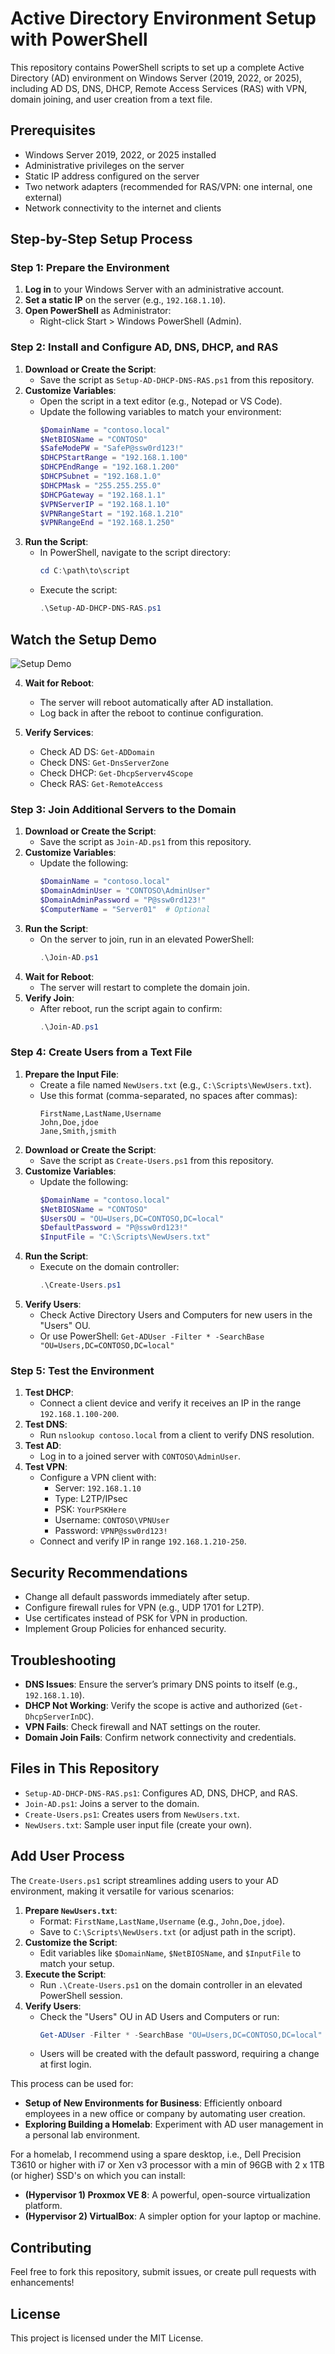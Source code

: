 # Active Directory Environment Setup with PowerShell

This repository contains PowerShell scripts to set up a complete Active Directory (AD) environment on Windows Server (2019, 2022, or 2025), including AD DS, DNS, DHCP, Remote Access Services (RAS) with VPN, domain joining, and user creation from a text file.

## Prerequisites
- Windows Server 2019, 2022, or 2025 installed
- Administrative privileges on the server
- Static IP address configured on the server
- Two network adapters (recommended for RAS/VPN: one internal, one external)
- Network connectivity to the internet and clients

## Step-by-Step Setup Process

### Step 1: Prepare the Environment
1. **Log in** to your Windows Server with an administrative account.
2. **Set a static IP** on the server (e.g., `192.168.1.10`).
3. **Open PowerShell** as Administrator:
   - Right-click Start > Windows PowerShell (Admin).

### Step 2: Install and Configure AD, DNS, DHCP, and RAS
1. **Download or Create the Script**:
   - Save the script as `Setup-AD-DHCP-DNS-RAS.ps1` from this repository.
2. **Customize Variables**:
   - Open the script in a text editor (e.g., Notepad or VS Code).
   - Update the following variables to match your environment:
     ```powershell
     $DomainName = "contoso.local"
     $NetBIOSName = "CONTOSO"
     $SafeModePW = "SafeP@ssw0rd123!"
     $DHCPStartRange = "192.168.1.100"
     $DHCPEndRange = "192.168.1.200"
     $DHCPSubnet = "192.168.1.0"
     $DHCPMask = "255.255.255.0"
     $DHCPGateway = "192.168.1.1"
     $VPNServerIP = "192.168.1.10"
     $VPNRangeStart = "192.168.1.210"
     $VPNRangeEnd = "192.168.1.250"
     ```
3. **Run the Script**:
   - In PowerShell, navigate to the script directory:
     ```powershell
     cd C:\path\to\script
     ```
   - Execute the script:
     ```powershell
     .\Setup-AD-DHCP-DNS-RAS.ps1
     ```
  ## Watch the Setup Demo
![Setup Demo](https://github.com/sweatdigital/LocalADDeployment/raw/main/demo.gif)

4. **Wait for Reboot**:
   - The server will reboot automatically after AD installation.
   - Log back in after the reboot to continue configuration.

5. **Verify Services**:
   - Check AD DS: `Get-ADDomain`
   - Check DNS: `Get-DnsServerZone`
   - Check DHCP: `Get-DhcpServerv4Scope`
   - Check RAS: `Get-RemoteAccess`

### Step 3: Join Additional Servers to the Domain
1. **Download or Create the Script**:
   - Save the script as `Join-AD.ps1` from this repository.
2. **Customize Variables**:
   - Update the following:
     ```powershell
     $DomainName = "contoso.local"
     $DomainAdminUser = "CONTOSO\AdminUser"
     $DomainAdminPassword = "P@ssw0rd123!"
     $ComputerName = "Server01"  # Optional
     ```
3. **Run the Script**:
   - On the server to join, run in an elevated PowerShell:
     ```powershell
     .\Join-AD.ps1
     ```
4. **Wait for Reboot**:
   - The server will restart to complete the domain join.
5. **Verify Join**:
   - After reboot, run the script again to confirm:
     ```powershell
     .\Join-AD.ps1
     ```

### Step 4: Create Users from a Text File
1. **Prepare the Input File**:
   - Create a file named `NewUsers.txt` (e.g., `C:\Scripts\NewUsers.txt`).
   - Use this format (comma-separated, no spaces after commas):
     ```
     FirstName,LastName,Username
     John,Doe,jdoe
     Jane,Smith,jsmith
     ```
2. **Download or Create the Script**:
   - Save the script as `Create-Users.ps1` from this repository.
3. **Customize Variables**:
   - Update the following:
     ```powershell
     $DomainName = "contoso.local"
     $NetBIOSName = "CONTOSO"
     $UsersOU = "OU=Users,DC=CONTOSO,DC=local"
     $DefaultPassword = "P@ssw0rd123!"
     $InputFile = "C:\Scripts\NewUsers.txt"
     ```
4. **Run the Script**:
   - Execute on the domain controller:
     ```powershell
     .\Create-Users.ps1
     ```
5. **Verify Users**:
   - Check Active Directory Users and Computers for new users in the "Users" OU.
   - Or use PowerShell: `Get-ADUser -Filter * -SearchBase "OU=Users,DC=CONTOSO,DC=local"`

### Step 5: Test the Environment
1. **Test DHCP**:
   - Connect a client device and verify it receives an IP in the range `192.168.1.100-200`.
2. **Test DNS**:
   - Run `nslookup contoso.local` from a client to verify DNS resolution.
3. **Test AD**:
   - Log in to a joined server with `CONTOSO\AdminUser`.
4. **Test VPN**:
   - Configure a VPN client with:
     - Server: `192.168.1.10`
     - Type: L2TP/IPsec
     - PSK: `YourPSKHere`
     - Username: `CONTOSO\VPNUser`
     - Password: `VPNP@ssw0rd123!`
   - Connect and verify IP in range `192.168.1.210-250`.

## Security Recommendations
- Change all default passwords immediately after setup.
- Configure firewall rules for VPN (e.g., UDP 1701 for L2TP).
- Use certificates instead of PSK for VPN in production.
- Implement Group Policies for enhanced security.

## Troubleshooting
- **DNS Issues**: Ensure the server’s primary DNS points to itself (e.g., `192.168.1.10`).
- **DHCP Not Working**: Verify the scope is active and authorized (`Get-DhcpServerInDC`).
- **VPN Fails**: Check firewall and NAT settings on the router.
- **Domain Join Fails**: Confirm network connectivity and credentials.

## Files in This Repository
- `Setup-AD-DHCP-DNS-RAS.ps1`: Configures AD, DNS, DHCP, and RAS.
- `Join-AD.ps1`: Joins a server to the domain.
- `Create-Users.ps1`: Creates users from `NewUsers.txt`.
- `NewUsers.txt`: Sample user input file (create your own).

## Add User Process
The `Create-Users.ps1` script streamlines adding users to your AD environment, making it versatile for various scenarios:
1. **Prepare `NewUsers.txt`**:
   - Format: `FirstName,LastName,Username` (e.g., `John,Doe,jdoe`).
   - Save to `C:\Scripts\NewUsers.txt` (or adjust path in the script).
2. **Customize the Script**:
   - Edit variables like `$DomainName`, `$NetBIOSName`, and `$InputFile` to match your setup.
3. **Execute the Script**:
   - Run `.\Create-Users.ps1` on the domain controller in an elevated PowerShell session.
4. **Verify Users**:
   - Check the "Users" OU in AD Users and Computers or run:
     ```powershell
     Get-ADUser -Filter * -SearchBase "OU=Users,DC=CONTOSO,DC=local"
     ```
   - Users will be created with the default password, requiring a change at first login.

This process can be used for:
- **Setup of New Environments for Business**: Efficiently onboard employees in a new office or company by automating user creation.
- **Exploring Building a Homelab**: Experiment with AD user management in a personal lab environment.

For a homelab, I recommend using a spare desktop, i.e., Dell Precision T3610 or higher with i7 or Xen v3 processor with a min of 96GB with 2 x 1TB (or higher) SSD's on which you can install:
- **(Hypervisor 1) Proxmox VE 8**: A powerful, open-source virtualization platform.
- **(Hypervisor 2) VirtualBox**: A simpler option for your laptop or machine.

## Contributing
Feel free to fork this repository, submit issues, or create pull requests with enhancements!

## License
This project is licensed under the MIT License.
